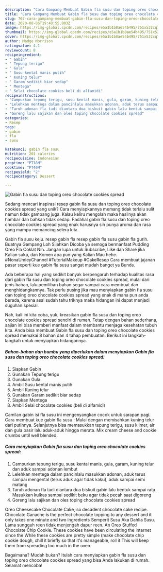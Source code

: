 ```yaml
---
description: "Cara Gampang Membuat Gabin fla susu dan toping oreo chocolate cookies spread Anti Gagal"
title: "Cara Gampang Membuat Gabin fla susu dan toping oreo chocolate cookies spread Anti Gagal"
slug: 767-cara-gampang-membuat-gabin-fla-susu-dan-toping-oreo-chocolate-cookies-spread-anti-gagal
date: 2020-08-06T19:48:55.803Z
image: https://img-global.cpcdn.com/recipes/e5a1b1b8ae54b495/751x532cq70/gabin-fla-susu-dan-toping-oreo-chocolate-cookies-spread-foto-resep-utama.jpg
thumbnail: https://img-global.cpcdn.com/recipes/e5a1b1b8ae54b495/751x532cq70/gabin-fla-susu-dan-toping-oreo-chocolate-cookies-spread-foto-resep-utama.jpg
cover: https://img-global.cpcdn.com/recipes/e5a1b1b8ae54b495/751x532cq70/gabin-fla-susu-dan-toping-oreo-chocolate-cookies-spread-foto-resep-utama.jpg
author: Madge Morrison
ratingvalue: 4.1
reviewcount: 8
recipeingredient:
- " Gabin"
- " Tepung terigu"
- " Gula"
- " Susu kental manis putih"
- " Kuning telur"
- " Garam sedikit biar sedap"
- " Mentega"
- " Selai chocolate cookies beli di alfamidi"
recipeinstructions:
- "Campurkan tepung terigu, susu kental manis, gula, garam, kuning telur dan aduk sampai adonan lembut"
- "Lelehkan mentega dalam pancinlalu masukkan adonan, aduk terus sampai mengental (terus aduk agar tidak kaku), aduk sampai semi matang"
- "Taruh adonan fla tadi diantara dua biskuit gabin lalu bentuk sampai rata. Masukkan kulkas sampai sedikit beku agar tidak pecah saat digoreng"
- "Goreng lalu sajikan dan oles toping chocolate cookies spread"
categories:
- Resep
tags:
- gabin
- fla
- susu

katakunci: gabin fla susu 
nutrition: 201 calories
recipecuisine: Indonesian
preptime: "PT18M"
cooktime: "PT40M"
recipeyield: "2"
recipecategory: Dessert

---
```



![Gabin fla susu dan toping oreo chocolate cookies spread](https://img-global.cpcdn.com/recipes/e5a1b1b8ae54b495/751x532cq70/gabin-fla-susu-dan-toping-oreo-chocolate-cookies-spread-foto-resep-utama.jpg)

Sedang mencari inspirasi resep gabin fla susu dan toping oreo chocolate cookies spread yang unik? Cara menyiapkannya memang tidak terlalu sulit namun tidak gampang juga. Kalau keliru mengolah maka hasilnya akan hambar dan bahkan tidak sedap. Padahal gabin fla susu dan toping oreo chocolate cookies spread yang enak harusnya sih punya aroma dan rasa yang mampu memancing selera kita.

Gabin fla susu keju. resep gabin fla resep gabin fla susu gabin fla gurih. Buatnya Gampang Loh Silahkan Dicoba ya semoga bermanfaat Pudding Oreo Fla Coklat Nih. Jangan lupa untuk Subscribe, Like dan Share jika Kalian suka, dan Komen apa pun yang Kalian Mau hehe. #NonaUmieyChannel #TutorialMakeup #CakeResep Cara membuat jajanan pasar seperti kue gabin fla susu sangat mudah banget ya Bunda.

Ada beberapa hal yang sedikit banyak berpengaruh terhadap kualitas rasa dari gabin fla susu dan toping oreo chocolate cookies spread, mulai dari jenis bahan, lalu pemilihan bahan segar sampai cara membuat dan menghidangkannya. Tak perlu pusing jika mau menyiapkan gabin fla susu dan toping oreo chocolate cookies spread yang enak di mana pun anda berada, karena asal sudah tahu triknya maka hidangan ini dapat menjadi suguhan spesial.


Nah, kali ini kita coba, yuk, kreasikan gabin fla susu dan toping oreo chocolate cookies spread sendiri di rumah. Tetap dengan bahan sederhana, sajian ini bisa memberi manfaat dalam membantu menjaga kesehatan tubuh kita. Anda bisa membuat Gabin fla susu dan toping oreo chocolate cookies spread memakai 8 bahan dan 4 tahap pembuatan. Berikut ini langkah-langkah untuk menyiapkan hidangannya.

<!--inarticleads1-->

##### Bahan-bahan dan bumbu yang diperlukan dalam menyiapkan Gabin fla susu dan toping oreo chocolate cookies spread:

1. Siapkan  Gabin
1. Gunakan  Tepung terigu
1. Gunakan  Gula
1. Ambil  Susu kental manis putih
1. Ambil  Kuning telur
1. Gunakan  Garam sedikit biar sedap
1. Siapkan  Mentega
1. Ambil  Selai chocolate cookies (beli di alfamidi)


Camilan gabin isi fla susu ini mengenyangkan cocok untuk sarapan pagi. Cara membuat kue gabin fla susu : Mulai dengan memisahkan kuning telur dari putihnya. Selanjutnya bisa memasukkan tepung terigu, susu klimer, air dan gula pasir lalu aduk-aduk hingga merata. Mix cream cheese and cookie crumbs until well blended. 

<!--inarticleads2-->

##### Cara menyiapkan Gabin fla susu dan toping oreo chocolate cookies spread:

1. Campurkan tepung terigu, susu kental manis, gula, garam, kuning telur dan aduk sampai adonan lembut
1. Lelehkan mentega dalam pancinlalu masukkan adonan, aduk terus sampai mengental (terus aduk agar tidak kaku), aduk sampai semi matang
1. Taruh adonan fla tadi diantara dua biskuit gabin lalu bentuk sampai rata. Masukkan kulkas sampai sedikit beku agar tidak pecah saat digoreng
1. Goreng lalu sajikan dan oles toping chocolate cookies spread


Oreo Cheesecake Chocolate Cake, so decadent chocolate cake recipe. Chocolate Ganache is the perfect chocolate topping to any dessert and it only takes one minute and two ingredients Semperit Susu Aka Dahlia Susu. Lama sungguh reen tidak menjengah dapur reen. An Oreo Stuffed Chocolate Chip Cookie. These cookies have been circulating the internet since the While these cookies are pretty simple (make chocolate chip cookie dough, chill it briefly so that it&#39;s manageable, roll it This will keep them from spreading too much in the oven. 

Bagaimana? Mudah bukan? Itulah cara menyiapkan gabin fla susu dan toping oreo chocolate cookies spread yang bisa Anda lakukan di rumah. Selamat mencoba!
